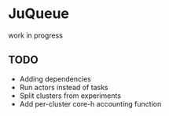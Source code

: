 # JuQueue
work in progress

## TODO
- Adding dependencies
- Run actors instead of tasks
- Split clusters from experiments
- Add per-cluster core-h accounting function